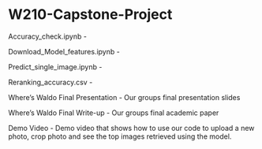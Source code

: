 # W210-Capstone-Project
Accuracy_check.ipynb - 

Download_Model_features.ipynb - 

Predict_single_image.ipynb - 

Reranking_accuracy.csv - 

Where’s Waldo Final Presentation - Our groups final presentation slides 

Where’s Waldo Final Write-up - Our groups final academic paper

Demo Video - Demo video that shows how to use our code to upload a new photo, crop photo and see the top images retrieved using the model. 
